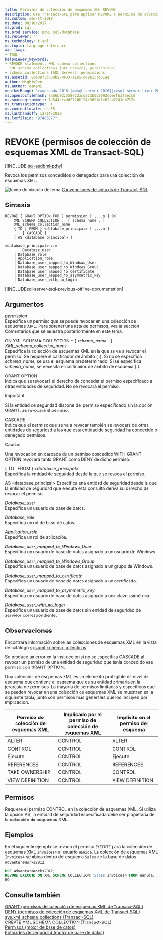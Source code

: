 ```yaml
---
title: Permisos de colección de esquemas XML REVOKE
description: Use Transact-SQL para aplicar REVOKE a permisos de colección de esquemas XML.
ms.custom: seo-lt-2019
ms.date: 08/10/2017
ms.prod: sql
ms.prod_service: pdw, sql-database
ms.reviewer: ''
ms.technology: t-sql
ms.topic: language-reference
dev_langs:
- TSQL
helpviewer_keywords:
- REVOKE statement, XML schema collections
- XML schema collections [SQL Server], permissions
- schema collections [SQL Server], permissions
ms.assetid: 8ca0973c-30b2-4633-a165-c09b13cc81ae
author: MightyPen
ms.author: genemi
monikerRange: '>=aps-pdw-2016||>=sql-server-2016||>=sql-server-linux-2017||=azuresqldb-mi-current'
ms.openlocfilehash: 2ab6b922558e22acc223b023092d6e7fb3f5e3cd
ms.sourcegitcommit: 1a544cf4dd2720b124c3697d1e62ae7741db757c
ms.translationtype: HT
ms.contentlocale: es-ES
ms.lasthandoff: 12/14/2020
ms.locfileid: "97483877"
---
```

# <a name="revoke-xml-schema-collection-permissions-transact-sql"></a>REVOKE (permisos de colección de esquemas XML de Transact-SQL)
[!INCLUDE [sql-asdbmi-pdw](../../includes/applies-to-version/sql-asdbmi-pdw.md)]

  Revoca los permisos concedidos o denegados para una colección de esquemas XML.  
  
 ![Icono de vínculo de tema](../../database-engine/configure-windows/media/topic-link.gif "Icono de vínculo de tema") [Convenciones de sintaxis de Transact-SQL](../../t-sql/language-elements/transact-sql-syntax-conventions-transact-sql.md)  
  
## <a name="syntax"></a>Sintaxis  
  
```syntaxsql
REVOKE [ GRANT OPTION FOR ] permission [ ,...n ] ON   
    XML SCHEMA COLLECTION :: [ schema_name . ]  
    XML_schema_collection_name  
    { TO | FROM } <database_principal> [ ,...n ]  
        [ CASCADE ]  
    [ AS <database_principal> ]   
  
<database_principal> ::=   
        Database_user   
    | Database_role   
    | Application_role   
    | Database_user_mapped_to_Windows_User   
    | Database_user_mapped_to_Windows_Group   
    | Database_user_mapped_to_certificate   
    | Database_user_mapped_to_asymmetric_key   
    | Database_user_with_no_login   
```  
  
[!INCLUDE[sql-server-tsql-previous-offline-documentation](../../includes/sql-server-tsql-previous-offline-documentation.md)]

## <a name="arguments"></a>Argumentos
 *permission*  
 Especifica un permiso que se puede revocar en una colección de esquemas XML. Para obtener una lista de permisos, vea la sección Comentarios que se muestra posteriormente en este tema.  
  
 ON XML SCHEMA COLLECTION :: [ _schema_name_ **.** ] *XML_schema_collection_name*  
 Especifica la colección de esquemas XML en la que se va a revocar el permiso. Se requiere el calificador de ámbito (::). Si no se especifica *schema_name*, se usa el esquema predeterminado. Si se especifica *schema_name*, se necesita el calificador de ámbito de esquema (.).  
  
 GRANT OPTION  
 Indica que se revocará el derecho de conceder el permiso especificado a otras entidades de seguridad. No se revocará el permiso.  
  
> [!IMPORTANT]  
>  Si la entidad de seguridad dispone del permiso especificado sin la opción GRANT, se revocará el permiso.  
  
 CASCADE  
 Indica que el permiso que se va a revocar también se revocará de otras entidades de seguridad a las que esta entidad de seguridad ha concedido o denegado permisos.  
  
> [!CAUTION]  
>  Una revocación en cascada de un permiso concedido WITH GRANT OPTION revocará tanto GRANT como DENY de dicho permiso.  
  
 { TO | FROM } \<*database_principal*>  
 Especifica la entidad de seguridad desde la que se revoca el permiso.  
  
 AS \<database_principal> Especifica una entidad de seguridad desde la que la entidad de seguridad que ejecuta esta consulta deriva su derecho de revocar el permiso.  
  
 *Database_user*  
 Especifica un usuario de base de datos.  
  
 *Database_role*  
 Especifica un rol de base de datos.  
  
 *Application_role*  
 Especifica un rol de aplicación.  
  
 *Database_user_mapped_to_Windows_User*  
 Especifica un usuario de base de datos asignado a un usuario de Windows.  
  
 *Database_user_mapped_to_Windows_Group*  
 Especifica un usuario de base de datos asignado a un grupo de Windows.  
  
 *Database_user_mapped_to_certificate*  
 Especifica un usuario de base de datos asignado a un certificado.  
  
 *Database_user_mapped_to_asymmetric_key*  
 Especifica un usuario de base de datos asignado a una clave asimétrica.  
  
 *Database_user_with_no_login*  
 Especifica un usuario de base de datos sin entidad de seguridad de servidor correspondiente.  
  
## <a name="remarks"></a>Observaciones  
 Encontrará información sobre las colecciones de esquemas XML en la vista de catálogo [sys.xml_schema_collections](../../relational-databases/system-catalog-views/sys-xml-schema-collections-transact-sql.md).  
  
 Se produce un error en la instrucción si no se especifica CASCADE al revocar un permiso de una entidad de seguridad que tenía concedido ese permiso con GRANT OPTION.  
  
 Una colección de esquemas XML es un elemento protegible de nivel de esquema que contiene el esquema que es su entidad primaria en la jerarquía de permisos. La mayoría de permisos limitados y específicos que se pueden revocar en una colección de esquemas XML se muestran en la siguiente tabla, junto con permisos más generales que los incluyen por implicación.  
  
|Permiso de colección de esquemas XML|Implicado por el permiso de colección de esquemas XML|Implícito en el permiso del esquema|  
|--------------------------------------|-------------------------------------------------|----------------------------------|  
|ALTER|CONTROL|ALTER|  
|CONTROL|CONTROL|CONTROL|  
|Ejecute|CONTROL|Ejecute|  
|REFERENCES|CONTROL|REFERENCES|  
|TAKE OWNERSHIP|CONTROL|CONTROL|  
|VIEW DEFINITION|CONTROL|VIEW DEFINITION|  
  
## <a name="permissions"></a>Permisos  
 Requiere el permiso CONTROL en la colección de esquemas XML. Si utiliza la opción AS, la entidad de seguridad especificada debe ser propietaria de la colección de esquemas XML.  
  
## <a name="examples"></a>Ejemplos  
 En el siguiente ejemplo se revoca el permiso `EXECUTE` para la colección de esquemas XML `Invoices4` al usuario `Wanida`. La colección de esquemas XML `Invoices4` se ubica dentro del esquema `Sales` de la base de datos `AdventureWorks2012`.  
  
 ```sql
 USE AdventureWorks2012;  
 REVOKE EXECUTE ON XML SCHEMA COLLECTION::Sales.Invoices4 FROM Wanida;  
 GO
 ```  
  
## <a name="see-also"></a>Consulte también  
 [GRANT &#40;permisos de colección de esquemas XML de Transact-SQL&#41;](../../t-sql/statements/grant-xml-schema-collection-permissions-transact-sql.md)   
 [DENY &#40;permisos de colección de esquemas XML de Transact-SQL&#41;](../../t-sql/statements/deny-xml-schema-collection-permissions-transact-sql.md)   
 [sys.xml_schema_collections &#40;Transact-SQL&#41;](../../relational-databases/system-catalog-views/sys-xml-schema-collections-transact-sql.md)   
 [CREATE XML SCHEMA COLLECTION &#40;Transact-SQL&#41;](../../t-sql/statements/create-xml-schema-collection-transact-sql.md)   
 [Permisos &#40;motor de base de datos&#41;](../../relational-databases/security/permissions-database-engine.md)   
 [Entidades de seguridad &#40;motor de base de datos&#41;](../../relational-databases/security/authentication-access/principals-database-engine.md)  
  
  

